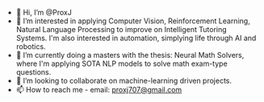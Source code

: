 - 👋 Hi, I’m @ProxJ
- 👀 I’m interested in applying Computer Vision, Reinforcement Learning, Natural Language Processing to improve on Intelligent Tutoring Systems. I'm also interested in automation, simplying life through AI and robotics.
- 🌱 I’m currently doing a masters with the thesis: Neural Math Solvers, where I'm applying SOTA NLP models to solve math exam-type questions.
- 💞️ I’m looking to collaborate on machine-learning driven projects.
- 📫 How to reach me - email: proxj707@gmail.com

<!---
ProxJ/ProxJ is a ✨ special ✨ repository because its `README.md` (this file) appears on your GitHub profile.
You can click the Preview link to take a look at your changes.
--->
